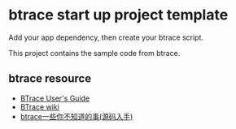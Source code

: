 btrace start up project template
==================================

Add your app dependency, then create your btrace script.

This project contains the sample code from btrace. 

btrace resource
----------------------

- [BTrace User's Guide](https://kenai.com/projects/btrace/pages/UserGuide)
- [BTrace wiki](https://kenai.com/projects/btrace/pages/Home)
- [btrace一些你不知道的事(源码入手)](http://agapple.iteye.com/blog/1005918)
